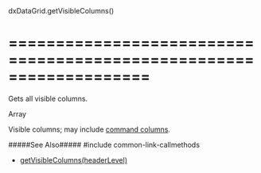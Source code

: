 <!--id-->dxDataGrid.getVisibleColumns()<!--/id-->
===================================================================
===================================================================

<!--shortDescription-->
Gets all visible columns.
<!--/shortDescription-->

<!--returnType-->Array<dxDataGridColumn><!--/returnType-->
<!--returnDescription-->
Visible columns; may include [command columns](/Documentation/Guide/Widgets/DataGrid/Columns/Column_Types/Command_Columns/).
<!--/returnDescription-->

<!--fullDescription-->
#####See Also#####
#include common-link-callmethods
- [getVisibleColumns(headerLevel)]({basewidgetpath}/Methods/#getVisibleColumnsheaderLevel)
<!--/fullDescription-->